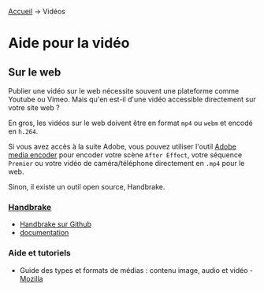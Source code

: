 [Accueil](README.md) &rarr; Vidéos

# Aide pour la vidéo

## Sur le web

Publier une vidéo sur le web nécessite souvent une plateforme comme Youtube ou Vimeo. Mais qu'en est-il d'une vidéo accessible directement sur votre site web ?

En gros, les vidéos sur le web doivent être en format `mp4` ou `webm` et encodé en `h.264`.

Si vous avez accès à la suite Adobe, vous pouvez utiliser l'outil [Adobe media encoder](https://www.adobe.com/ca_fr/products/media-encoder.html) pour encoder votre scène `After Effect`, votre séquence `Premier` ou votre vidéo de caméra/téléphone directement en `.mp4` pour le web.

Sinon, il existe un outil open source, Handbrake.

### [Handbrake](https://handbrake.fr/)
- [Handbrake sur Github](https://github.com/HandBrake/HandBrake)
- [documentation](https://handbrake.fr/docs/en/)


### Aide et tutoriels
- Guide des types et formats de médias : contenu image, audio et vidéo - [Mozilla](https://developer.mozilla.org/fr/docs/Web/Media/Formats)
